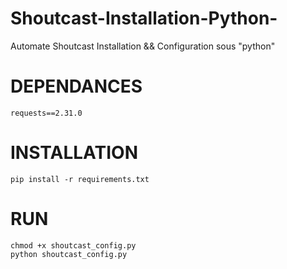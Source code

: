 # Shoutcast-Installation-Python-
Automate Shoutcast Installation &amp;&amp; Configuration sous "python"

# DEPENDANCES 

    requests==2.31.0

# INSTALLATION

    pip install -r requirements.txt

# RUN 

    chmod +x shoutcast_config.py
    python shoutcast_config.py
